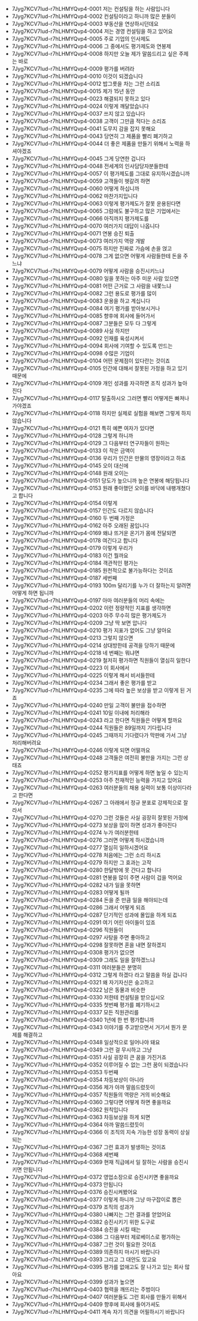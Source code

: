 - 7Jyg7KCV7Iud-r7hLHMYQvp4-0001 저는 컨설팅을 하는 사람입니다
- 7Jyg7KCV7Iud-r7hLHMYQvp4-0002 컨설팅이라고 하니까 많은 분들이
- 7Jyg7KCV7Iud-r7hLHMYQvp4-0003 부동산을 연상하시던데요
- 7Jyg7KCV7Iud-r7hLHMYQvp4-0004 저는 경영 컨설팅을 하고 있어요
- 7Jyg7KCV7Iud-r7hLHMYQvp4-0005 주로 기업의 인사제도
- 7Jyg7KCV7Iud-r7hLHMYQvp4-0006 그 중에서도 평가제도와 연봉제
- 7Jyg7KCV7Iud-r7hLHMYQvp4-0008 하지만 오늘 제가 말씀드리고 싶은 주제는 바로
- 7Jyg7KCV7Iud-r7hLHMYQvp4-0009 평가를 버려라
- 7Jyg7KCV7Iud-r7hLHMYQvp4-0010 이것이 되겠습니다
- 7Jyg7KCV7Iud-r7hLHMYQvp4-0012 밥그릇을 차는 그런 소리죠
- 7Jyg7KCV7Iud-r7hLHMYQvp4-0015 제가 15년 동안
- 7Jyg7KCV7Iud-r7hLHMYQvp4-0023 해결되지 못하고 있다
- 7Jyg7KCV7Iud-r7hLHMYQvp4-0024 이렇게 깨달았습니다
- 7Jyg7KCV7Iud-r7hLHMYQvp4-0037 쓰지 않고 있습니다
- 7Jyg7KCV7Iud-r7hLHMYQvp4-0038 고객이 그만큼 적다는 소리죠
- 7Jyg7KCV7Iud-r7hLHMYQvp4-0041 도무지 감을 잡지 못해요
- 7Jyg7KCV7Iud-r7hLHMYQvp4-0043 당연히 그 제품을 빨리 폐기하고
- 7Jyg7KCV7Iud-r7hLHMYQvp4-0044 더 좋은 제품을 만들기 위해서 노력을 하셔야겠죠
- 7Jyg7KCV7Iud-r7hLHMYQvp4-0045 그게 당연한 겁니다
- 7Jyg7KCV7Iud-r7hLHMYQvp4-0048 전세계의 인사담당자분들한테
- 7Jyg7KCV7Iud-r7hLHMYQvp4-0057 이 평가제도를 그대로 유지하시겠습니까
- 7Jyg7KCV7Iud-r7hLHMYQvp4-0059 고객들이 헷갈려 하면
- 7Jyg7KCV7Iud-r7hLHMYQvp4-0060 어떻게 하십니까
- 7Jyg7KCV7Iud-r7hLHMYQvp4-0062 마찬가지입니다
- 7Jyg7KCV7Iud-r7hLHMYQvp4-0063 이렇게 평가제도가 잘못 운용된다면
- 7Jyg7KCV7Iud-r7hLHMYQvp4-0065 그럼에도 불구하고 많은 기업에서는
- 7Jyg7KCV7Iud-r7hLHMYQvp4-0066 아직까지 평가제도를
- 7Jyg7KCV7Iud-r7hLHMYQvp4-0070 여러가지 대답이 나옵니다
- 7Jyg7KCV7Iud-r7hLHMYQvp4-0071 연봉 승진 퇴출
- 7Jyg7KCV7Iud-r7hLHMYQvp4-0073 여러가지 역량 개발
- 7Jyg7KCV7Iud-r7hLHMYQvp4-0075 하지만 진짜로 가슴에 손을 얹고
- 7Jyg7KCV7Iud-r7hLHMYQvp4-0078 그게 없으면 어떻게 사람들한테 돈을 주느냐
- 7Jyg7KCV7Iud-r7hLHMYQvp4-0079 어떻게 사람을 승진시키느냐
- 7Jyg7KCV7Iud-r7hLHMYQvp4-0080 일을 못하는 아주 미운 사람 있으면
- 7Jyg7KCV7Iud-r7hLHMYQvp4-0081 어떤 근거로 그 사람을 내쫓느냐
- 7Jyg7KCV7Iud-r7hLHMYQvp4-0082 그런 용도로 평가를 많이
- 7Jyg7KCV7Iud-r7hLHMYQvp4-0083 운용을 하고 계십니다
- 7Jyg7KCV7Iud-r7hLHMYQvp4-0084 여기 평가를 받아보시거나
- 7Jyg7KCV7Iud-r7hLHMYQvp4-0085 향후에 회사에 들어가서
- 7Jyg7KCV7Iud-r7hLHMYQvp4-0087 그분들은 모두 다 그렇게
- 7Jyg7KCV7Iud-r7hLHMYQvp4-0089 사실 하지만
- 7Jyg7KCV7Iud-r7hLHMYQvp4-0092 인재를 육성시켜서
- 7Jyg7KCV7Iud-r7hLHMYQvp4-0094 회사에 기여할 수 있도록 만드는
- 7Jyg7KCV7Iud-r7hLHMYQvp4-0098 수많은 기업이
- 7Jyg7KCV7Iud-r7hLHMYQvp4-0104 어떤 문제점이 있다란는 것이죠
- 7Jyg7KCV7Iud-r7hLHMYQvp4-0105 인간에 대해서 잘못된 가정을 하고 있기 때문에
- 7Jyg7KCV7Iud-r7hLHMYQvp4-0109 개인 성과를 자극하면 조직 성과가 높아진다
- 7Jyg7KCV7Iud-r7hLHMYQvp4-0117 탈출하시오 그러면 빨리 어떻게든 빠져나가야겠죠
- 7Jyg7KCV7Iud-r7hLHMYQvp4-0118 하지만 실제로 실험을 해보면 그렇게 하지 않습니다
- 7Jyg7KCV7Iud-r7hLHMYQvp4-0121 특히 예쁜 여자가 있다면
- 7Jyg7KCV7Iud-r7hLHMYQvp4-0128 그렇게 하니까
- 7Jyg7KCV7Iud-r7hLHMYQvp4-0129 그 다음부터 연구자들이 원하는
- 7Jyg7KCV7Iud-r7hLHMYQvp4-0133 이 작은 금액이
- 7Jyg7KCV7Iud-r7hLHMYQvp4-0136 우리가 인간은 만물의 영장이라고 하죠
- 7Jyg7KCV7Iud-r7hLHMYQvp4-0145 오이 대신에
- 7Jyg7KCV7Iud-r7hLHMYQvp4-0148 원래 오이는
- 7Jyg7KCV7Iud-r7hLHMYQvp4-0151 당도가 높으니까 높은 연봉에 해당됩니다
- 7Jyg7KCV7Iud-r7hLHMYQvp4-0153 원래 좋아했던 오이를 바닥에 내팽개쳤다고 합니다
- 7Jyg7KCV7Iud-r7hLHMYQvp4-0154 이렇게
- 7Jyg7KCV7Iud-r7hLHMYQvp4-0157 인간도 다르지 않습니다
- 7Jyg7KCV7Iud-r7hLHMYQvp4-0160 두 번째 가정은
- 7Jyg7KCV7Iud-r7hLHMYQvp4-0162 아주 오래된 꿈입니다
- 7Jyg7KCV7Iud-r7hLHMYQvp4-0169 왜냐 뜨거운 온기가 몸에 전달되면
- 7Jyg7KCV7Iud-r7hLHMYQvp4-0178 여긴다고 합니다
- 7Jyg7KCV7Iud-r7hLHMYQvp4-0179 이렇게 우리가
- 7Jyg7KCV7Iud-r7hLHMYQvp4-0183 이건 뭘까요
- 7Jyg7KCV7Iud-r7hLHMYQvp4-0184 객관적인 평가는
- 7Jyg7KCV7Iud-r7hLHMYQvp4-0185 원천적으로 불가능하다는 것이죠
- 7Jyg7KCV7Iud-r7hLHMYQvp4-0187 세번째
- 7Jyg7KCV7Iud-r7hLHMYQvp4-0193 100m 달리기를 누가 더 잘하는지 알려면 어떻게 하면 됩니까
- 7Jyg7KCV7Iud-r7hLHMYQvp4-0197 아마 여러분들의 머리 속에는
- 7Jyg7KCV7Iud-r7hLHMYQvp4-0202 이런 정량적인 지표를 생각하면
- 7Jyg7KCV7Iud-r7hLHMYQvp4-0203 아주 무수히 많은 평가제도가
- 7Jyg7KCV7Iud-r7hLHMYQvp4-0209 그냥 딱 보면 압니다
- 7Jyg7KCV7Iud-r7hLHMYQvp4-0210 평가 지표가 없어도 그냥 알아요
- 7Jyg7KCV7Iud-r7hLHMYQvp4-0213 그렇지 않으면
- 7Jyg7KCV7Iud-r7hLHMYQvp4-0214 상대방한테 공격을 당하기 때문에
- 7Jyg7KCV7Iud-r7hLHMYQvp4-0218 네 번째는 뭐냐면
- 7Jyg7KCV7Iud-r7hLHMYQvp4-0219 철저히 평가하면 직원들이 열심히 일한다
- 7Jyg7KCV7Iud-r7hLHMYQvp4-0223 이 회사에서
- 7Jyg7KCV7Iud-r7hLHMYQvp4-0225 이렇게 해서 비서들한테
- 7Jyg7KCV7Iud-r7hLHMYQvp4-0234 그래서 좋은 평가를 받고
- 7Jyg7KCV7Iud-r7hLHMYQvp4-0235 그에 따라 높은 보상을 받고 이렇게 된 거죠
- 7Jyg7KCV7Iud-r7hLHMYQvp4-0240 만일 고객이 불만을 접수하면
- 7Jyg7KCV7Iud-r7hLHMYQvp4-0241 10일 이내에 처리해라
- 7Jyg7KCV7Iud-r7hLHMYQvp4-0243 라고 한다면 직원들은 어떻게 할까요
- 7Jyg7KCV7Iud-r7hLHMYQvp4-0244 직원들은 89일까지 기다립니다
- 7Jyg7KCV7Iud-r7hLHMYQvp4-0245 그때까지 기다렸다가 막판에 가서 그냥 처리해버려요
- 7Jyg7KCV7Iud-r7hLHMYQvp4-0246 이렇게 되면 어떨까요
- 7Jyg7KCV7Iud-r7hLHMYQvp4-0248 고객들은 여전히 불만을 가지는 그런 상태죠
- 7Jyg7KCV7Iud-r7hLHMYQvp4-0252 평가지표를 어떻게 하면 높일 수 있는지
- 7Jyg7KCV7Iud-r7hLHMYQvp4-0253 아주 천재적인 능력을 가지고 있어요
- 7Jyg7KCV7Iud-r7hLHMYQvp4-0263 여러분들의 채용 실력이 보통 이상이다라고 한다면
- 7Jyg7KCV7Iud-r7hLHMYQvp4-0267 그 아래에서 정규 분포로 강제적으로 잘라서
- 7Jyg7KCV7Iud-r7hLHMYQvp4-0270 그런 것들은 사실 굉장히 잘못된 가정에
- 7Jyg7KCV7Iud-r7hLHMYQvp4-0273 보상을 많이 하면 성과가 좋아진다
- 7Jyg7KCV7Iud-r7hLHMYQvp4-0274 누가 여러분한테
- 7Jyg7KCV7Iud-r7hLHMYQvp4-0276 그러면 어떻게 하시겠습니까
- 7Jyg7KCV7Iud-r7hLHMYQvp4-0277 열심히 일하시겠어요
- 7Jyg7KCV7Iud-r7hLHMYQvp4-0278 처음에는 그런 소리 하시죠
- 7Jyg7KCV7Iud-r7hLHMYQvp4-0279 하지만 그 효과는 고작
- 7Jyg7KCV7Iud-r7hLHMYQvp4-0280 한달밖에 못 간다고 합니다
- 7Jyg7KCV7Iud-r7hLHMYQvp4-0281 연봉을 많이 주면 사람이 겁을 먹어요
- 7Jyg7KCV7Iud-r7hLHMYQvp4-0282 내가 일을 못하면
- 7Jyg7KCV7Iud-r7hLHMYQvp4-0283 어떻게 될까
- 7Jyg7KCV7Iud-r7hLHMYQvp4-0284 돈을 준 만큼 일을 해야되는데
- 7Jyg7KCV7Iud-r7hLHMYQvp4-0286 그래서 어떻게 되죠
- 7Jyg7KCV7Iud-r7hLHMYQvp4-0287 단기적인 성과에 몰입을 하게 되죠
- 7Jyg7KCV7Iud-r7hLHMYQvp4-0291 여기 어린 아이들이 있죠
- 7Jyg7KCV7Iud-r7hLHMYQvp4-0296 직원들이
- 7Jyg7KCV7Iud-r7hLHMYQvp4-0297 사탕을 주면 좋아하고
- 7Jyg7KCV7Iud-r7hLHMYQvp4-0298 잘못하면 혼을 내면 잘하겠지
- 7Jyg7KCV7Iud-r7hLHMYQvp4-0308 평가가 없으면
- 7Jyg7KCV7Iud-r7hLHMYQvp4-0309 그래도 일을 잘하겠느냐
- 7Jyg7KCV7Iud-r7hLHMYQvp4-0311 여러분들은 분명히
- 7Jyg7KCV7Iud-r7hLHMYQvp4-0312 그렇게 하겠다 라고 말씀을 하실 겁니다
- 7Jyg7KCV7Iud-r7hLHMYQvp4-0321 왜 자기자신은 숭고하고
- 7Jyg7KCV7Iud-r7hLHMYQvp4-0322 남은 동물과 비슷한
- 7Jyg7KCV7Iud-r7hLHMYQvp4-0330 저한테 컨설팅을 받으십시오
- 7Jyg7KCV7Iud-r7hLHMYQvp4-0335 첫번째 평가를 폐기하시고
- 7Jyg7KCV7Iud-r7hLHMYQvp4-0337 모든 직원관리를
- 7Jyg7KCV7Iud-r7hLHMYQvp4-0340 1년에 한 번 평가합니까
- 7Jyg7KCV7Iud-r7hLHMYQvp4-0343 이야기를 주고받으면서 거기서 뭔가 문제를 해결하고
- 7Jyg7KCV7Iud-r7hLHMYQvp4-0348 일상적으로 일어나야 돼요
- 7Jyg7KCV7Iud-r7hLHMYQvp4-0349 그런 걸 무시하고 그냥
- 7Jyg7KCV7Iud-r7hLHMYQvp4-0351 사실 굉장히 큰 꿈을 가진거죠
- 7Jyg7KCV7Iud-r7hLHMYQvp4-0352 이루어질 수 없는 그런 꿈이 되겠습니다
- 7Jyg7KCV7Iud-r7hLHMYQvp4-0353 두번째
- 7Jyg7KCV7Iud-r7hLHMYQvp4-0354 차등보상이 아니라
- 7Jyg7KCV7Iud-r7hLHMYQvp4-0356 제가 아까 말씀드렸듯이
- 7Jyg7KCV7Iud-r7hLHMYQvp4-0357 직원들의 역량은 거의 비슷해요
- 7Jyg7KCV7Iud-r7hLHMYQvp4-0360 그렇다면 어떻게 하면 좋을까요
- 7Jyg7KCV7Iud-r7hLHMYQvp4-0362 원칙입니다
- 7Jyg7KCV7Iud-r7hLHMYQvp4-0363 차등보상을 하게 되면
- 7Jyg7KCV7Iud-r7hLHMYQvp4-0364 아까 말씀드렸듯이
- 7Jyg7KCV7Iud-r7hLHMYQvp4-0366 이 조직의 지속 가능한 성장 동력이 상실되는
- 7Jyg7KCV7Iud-r7hLHMYQvp4-0367 그런 효과가 발생하는 것이죠
- 7Jyg7KCV7Iud-r7hLHMYQvp4-0368 세번째
- 7Jyg7KCV7Iud-r7hLHMYQvp4-0369 현재 직급에서 일 잘하는 사람을 승진시키면 안됩니다
- 7Jyg7KCV7Iud-r7hLHMYQvp4-0372 영업소장으로 승진시키면 좋을까요
- 7Jyg7KCV7Iud-r7hLHMYQvp4-0373 안됩니다
- 7Jyg7KCV7Iud-r7hLHMYQvp4-0376 승진시켜봤어요
- 7Jyg7KCV7Iud-r7hLHMYQvp4-0377 이렇게 하니까 그냥 마구잡이로 뽑은
- 7Jyg7KCV7Iud-r7hLHMYQvp4-0379 조직의 성과가
- 7Jyg7KCV7Iud-r7hLHMYQvp4-0380 나빠지는 그런 결과를 얻었어요
- 7Jyg7KCV7Iud-r7hLHMYQvp4-0382 승진시키기 위한 도구로
- 7Jyg7KCV7Iud-r7hLHMYQvp4-0384 승진을 시킬 때는
- 7Jyg7KCV7Iud-r7hLHMYQvp4-0386 그 다음부터 제로베이스로 평가하는
- 7Jyg7KCV7Iud-r7hLHMYQvp4-0387 그런 것이 필요한 것이죠
- 7Jyg7KCV7Iud-r7hLHMYQvp4-0389 의존하지 마시기 바랍니다
- 7Jyg7KCV7Iud-r7hLHMYQvp4-0393 그리고 그 대안도 있고요
- 7Jyg7KCV7Iud-r7hLHMYQvp4-0395 평가를 없애고도 잘 나가고 있는 회사 많아요
- 7Jyg7KCV7Iud-r7hLHMYQvp4-0399 성과가 높으면
- 7Jyg7KCV7Iud-r7hLHMYQvp4-0403 협력을 깨뜨리는 주범이다
- 7Jyg7KCV7Iud-r7hLHMYQvp4-0407 여러분들도 그런 회사를 만들기 위해서
- 7Jyg7KCV7Iud-r7hLHMYQvp4-0409 향후에 회사에 들어가셔도
- 7Jyg7KCV7Iud-r7hLHMYQvp4-0411 계속 자기 의견을 어필하시기 바랍니다
